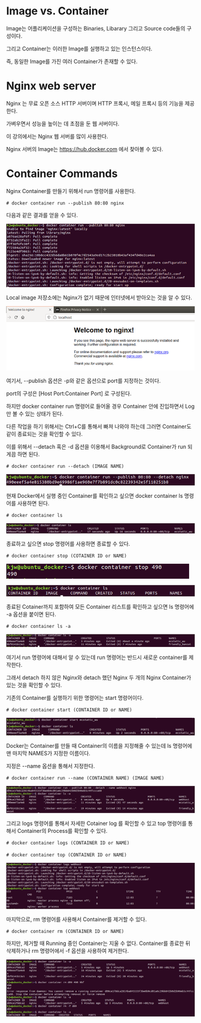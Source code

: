# Image vs. Container

Image는 어플리케이션을 구성하는 Binaries, Libarary 그리고 Source code들의 구성이다. 

그리고 Container는 이러한 Image를 실행하고 있는 인스턴스이다.

즉, 동일한 Image를 가진 여러 Container가 존재할 수 있다.

# Nginx web server

Nginx 는 무료 오픈 소스 HTTP 서버이며 HTTP 프록시, 메일 프록시 등의 기능을 제공한다.

가벼우면서 성능을 높이는 데 초점을 둔 웹 서버이다.

이 강의에서는 Nginx 웹 서버를 많이 사용한다.

Nginx 서버의 Image는 https://hub.docker.com 에서 찾아볼 수 있다.

# Container Commands 

Nginx Container를 만들기 위해서 run 명령어를 사용한다.

```
# docker container run --publish 80:80 nginx
```

다음과 같은 결과를 얻을 수 있다.

![image1](https://github.com/kjo26619/Docker/blob/main/Chapter2/Image/nginx1.PNG)

Local image 저장소에는 Nginx가 없기 때문에 인터넷에서 받아오는 것을 알 수 있다.

![image2](https://github.com/kjo26619/Docker/blob/main/Chapter2/Image/nginx2.PNG)

여기서, --publish 옵션은 -p와 같은 옵션으로 port를 지정하는 것이다. 

port의 구성은 [Host Port:Container Port] 로 구성된다.

하지만 docker container run 명령어로 들어올 경우 Container 안에 진입하면서 Log만 볼 수 있는 상태가 된다.

다른 작업을 하기 위해서는 Ctrl+C를 통해서 빠져 나와야 하는데 그러면 Container도 같이 종료되는 것을 확인할 수 있다.

이를 위해서 --detach 혹은 -d 옵션을 이용해서 Background로 Container가 run 되게끔 하면 된다.

```
# docker container run --detach (IMAGE NAME)
```

![image3](https://github.com/kjo26619/Docker/blob/main/Chapter2/Image/nginx3.PNG)

현재 Docker에서 실행 중인 Container를 확인하고 싶으면 docker container ls 명령어를 사용하면 된다.

```
# docker container ls
```

![image4](https://github.com/kjo26619/Docker/blob/main/Chapter2/Image/nginx4.PNG)

종료하고 싶으면 stop 명령어를 사용하면 종료할 수 있다.

```
# docker container stop (COTAINER ID or NAME)
```

![image5](https://github.com/kjo26619/Docker/blob/main/Chapter2/Image/nginx5.PNG)

![image6](https://github.com/kjo26619/Docker/blob/main/Chapter2/Image/nginx6.PNG)

종료된 Cotainer까지 포함하여 모든 Container 리스트를 확인하고 싶으면 ls 명령어에 -a 옵션을 붙이면 된다.

```
# docker container ls -a
```

![image7](https://github.com/kjo26619/Docker/blob/main/Chapter2/Image/nginx7.PNG)

여기서 run 명령어에 대해서 알 수 있는데 run 명령어는 반드시 새로운 container를 제작한다.

그래서 detach 하지 않은 Nginx와 detach 했던 Nginx 두 개의 Nginx Container가 있는 것을 확인할 수 있다.

기존의 Container를 실행하기 위한 명령어는 start 명령어이다.

```
# docker container start (CONTAINER ID or NAME)
```

![image8](https://github.com/kjo26619/Docker/blob/main/Chapter2/Image/nginx8.PNG)

Docker는 Container를 만들 때 Container의 이름을 지정해줄 수 있는데 ls 명령어에 맨 마지막 NAMES가 지정한 이름이다.

지정은 --name 옵션을 통해서 지정한다.

```
# docker container run --name (CONTAINER NAME) (IMAGE NAME)
```

![image9](https://github.com/kjo26619/Docker/blob/main/Chapter2/Image/nginx9.PNG)

그리고 logs 명령어를 통해서 자세한 Cotainer log 를 확인할 수 있고 top 명령어를 통해서 Container의 Process를 확인할 수 있다.

```
# docker container logs (CONTAINER ID or NAME)

# docker container top (CONTAINER ID or NAME)
```

![image10](https://github.com/kjo26619/Docker/blob/main/Chapter2/Image/nginx10.PNG)

마지막으로, rm 명령어를 사용해서 Container를 제거할 수 있다.

```
# docker container rm (CONTAINER ID or NAME)
```

하지만, 제거할 때 Running 중인 Container는 지울 수 없다. Container를 종료한 뒤 삭제하거나 rm 명령어에서 -f 옵션을 사용하여 제거한다.

![image11](https://github.com/kjo26619/Docker/blob/main/Chapter2/Image/nginx11.PNG)
